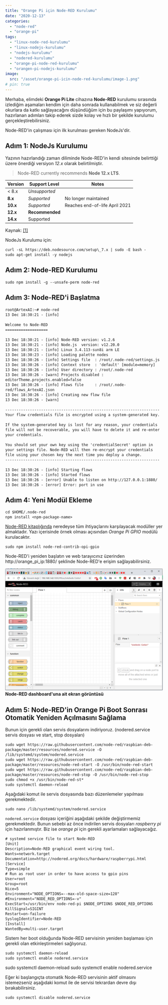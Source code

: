 ```yaml
---
title: "Orange Pi için Node-RED Kurulumu"
date: "2020-12-13"
categories: 
  - "node-red"
  - "orange-pi"
tags: 
  - "linux-node-red-kurulumu"
  - "linux-nodejs-kurulumu"
  - "nodejs-kurulumu"
  - "nodered-kurulumu"
  - "orange-pi-node-red-kurulumu"
  - "orangen-pi-nodejs-kurulumu"
image:
  src: "/asset/orange-pi-icin-node-red-kurulumu/image-1.png"
# pin: true
---
```


Merhaba, elimdeki **Orange Pi Lite** cihazına **Node-RED** kurulumu sırasında izlediğim aşamaları kendim için daha sonrada kullanabilmek ve siz değerli okurlara da katkı sağlayacağını düşündüğüm için bu paylaşımı yapıyorum, hazırlanan adımları takip ederek sizde kolay ve hızlı bir şekilde kurulumu gerçekleştirebilirsiniz.

Node-RED'in çalışması için ilk kurulması gereken NodeJs'dir.

## Adım 1: NodeJs Kurulumu

Yazının hazırlandığı zaman diliminde Node-RED'in kendi sitesinde belirttiği üzere önerdiği versiyon _12.x_ olarak belirtilmiştir.

> Node-RED currently recommends **Node 12.x LTS**.

| Version | Support Level | Notes |
| --- | --- | --- |
| < 8.x | _Unsupported_ |   |
| **8.x** | _Supported_ | No longer maintained |
| **10.x** | _Supported_ | Reaches end-of-life April 2021 |
| **12.x** | **Recommended** |   |
| **14.x** | Supported |   |

Kaynak: [\[1\]](https://nodered.org/docs/faq/node-versions)

NodeJs Kurulumu için:

```console
curl -sL https://deb.nodesource.com/setup\_7.x | sudo -E bash -
sudo apt-get install -y nodejs
```


## Adım 2: Node-RED Kurulumu

```console
sudo npm install -g --unsafe-perm node-red
```

## Adım 3: Node-RED'i Başlatma

```console
root@ArtexAI:~# node-red
13 Dec 18:30:21 - [info]
 
Welcome to Node-RED
===================
 
13 Dec 18:30:21 - [info] Node-RED version: v1.2.6
13 Dec 18:30:21 - [info] Node.js  version: v12.20.0
13 Dec 18:30:21 - [info] Linux 3.4.113-sun8i arm LE
13 Dec 18:30:23 - [info] Loading palette nodes
13 Dec 18:30:26 - [info] Settings file  : /root/.node-red/settings.js
13 Dec 18:30:26 - [info] Context store  : 'default' [module=memory]
13 Dec 18:30:26 - [info] User directory : /root/.node-red
13 Dec 18:30:26 - [warn] Projects disabled : editorTheme.projects.enabled=false
13 Dec 18:30:26 - [info] Flows file     : /root/.node-red/flows_ArtexAI.json
13 Dec 18:30:26 - [info] Creating new flow file
13 Dec 18:30:26 - [warn]
 
---------------------------------------------------------------------
Your flow credentials file is encrypted using a system-generated key.
 
If the system-generated key is lost for any reason, your credentials
file will not be recoverable, you will have to delete it and re-enter
your credentials.
 
You should set your own key using the 'credentialSecret' option in
your settings file. Node-RED will then re-encrypt your credentials
file using your chosen key the next time you deploy a change.
---------------------------------------------------------------------
 
13 Dec 18:30:26 - [info] Starting flows
13 Dec 18:30:26 - [info] Started flows
13 Dec 18:30:26 - [error] Unable to listen on http://127.0.0.1:1880/
13 Dec 18:30:26 - [error] Error: port in use
```

## Adım 4: Yeni Modül Ekleme

```console
cd $HOME/.node-red
npm install <npm-package-name>
```

[Node-RED kitaplığında](https://flows.nodered.org/) neredeyse tüm ihtiyaçlarını karşılayacak modüller yer almaktadır. Yazı içerisinde örnek olması açısından _Orange Pi GPIO_ modülü kurulacaktır.

```console
sudo npm install node-red-contrib-opi-gpio
```

Node-RED'i yeniden başlatın ve web tarayıcınız üzerinden http://orange\_pi\_ip:1880/ şeklinde Node-RED'e erişim sağlayabilirsiniz.

![](/asset/orange-pi-icin-node-red-kurulumu/image.png)
**Node-RED dashboard'una ait ekran görüntüsü**

## Adım 5: Node-RED'in Orange Pi Boot Sonrası Otomatik Yeniden Açılmasını Sağlama

Bunun için gerekli olan servis dosyalarını indiriyoruz. (nodered.service servis dosyası ve start, stop dosyaları)

```console
sudo wget https://raw.githubusercontent.com/node-red/raspbian-deb-package/master/resources/nodered.service -O /lib/systemd/system/nodered.service
sudo wget https://raw.githubusercontent.com/node-red/raspbian-deb-package/master/resources/node-red-start -O /usr/bin/node-red-start
sudo wget https://raw.githubusercontent.com/node-red/raspbian-deb-package/master/resources/node-red-stop -O /usr/bin/node-red-stop
sudo chmod +x /usr/bin/node-red-st*
sudo systemctl daemon-reload
```

Aşağıdaki komut ile servis dosyasında bazı düzenlemeler yapılması gerekmektedir.

```console
sudo nano /lib/systemd/system/nodered.service
```

`nodered.service` dosyası içeriğini aşağıdaki şekilde değiştirmemiz gerekmektedir. Bunun sebebi az önce indirilen servis dosyaları _raspberry pi_ için hazırlanmıştır. Biz ise _orange pi_ için gerekli ayarlamaları sağlayacağız.

```console
# systemd service file to start Node-RED
[Unit]
Description=Node-RED graphical event wiring tool.
Wants=network.target
Documentation=http://nodered.org/docs/hardware/raspberrypi.html
[Service]
Type=simple
# Run as root user in order to have access to gpio pins
User=root
Group=root
Nice=5
Environment="NODE_OPTIONS=--max-old-space-size=128"
#Environment="NODE_RED_OPTIONS=-v"
ExecStart=/usr/bin/env node-red-pi $NODE_OPTIONS $NODE_RED_OPTIONS
KillSignal=SIGINT
Restart=on-failure
SyslogIdentifier=Node-RED
[Install]
WantedBy=multi-user.target
```

Sistem her boot olduğunda Node-RED servisinin yeniden başlaması için gerekli olan etkinleştirmeleri sağlıyoruz.

```console
sudo systemctl daemon-reload
sudo systemctl enable nodered.service
```

sudo systemctl daemon-reload
sudo systemctl enable nodered.service

Eğer ki başlangıçta otomatik Node-RED servisinin aktif olmasını istemezseniz aşağıdaki komut ile de servisi tekrardan devre dışı bırakabilirsiniz.

```console
sudo systemctl disable nodered.service
```